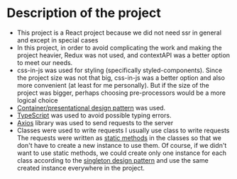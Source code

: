 <!-- FOR READING DOCUMENT PRESS: CTRL + SHIFT + V -->

# Description of the project

- This project is a React project because we did not need ssr in general and except in special cases
- In this project, in order to avoid complicating the work and making the project heavier, Redux was not used, and contextAPI was a better option to meet our needs.
- css-in-js was used for styling (specifically styled-components). Since the project size was not that big, css-in-js was a better option and also more convenient (at least for me personally). But if the size of the project was bigger, perhaps choosing pre-processors would be a more logical choice
- [Container/presentational design pattern](https://www.patterns.dev/posts/presentational-container-pattern) was used.
- [TypeScript](https://www.typescriptlang.org/docs/) was used to avoid possible typing errors.
- [Axios](https://axios-http.com/docs/intro) library was used to send requests to the server
- Classes were used to write requests
  I usually use class to write requests
  The requests were written as [static methods](https://developer.mozilla.org/en-US/docs/Web/JavaScript/Reference/Classes/static) in the classes so that we don't have to create a new instance to use them. Of course, if we didn't want to use static methods, we could create only one instance for each class according to the [singleton design pattern](https://patterns.dev/posts/singleton-pattern) and use the same created instance everywhere in the project.
